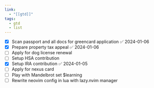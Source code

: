 ```yaml
---
link:
  - "[[gtd]]"
tags:
  - gtd
  - list
---
```

- [x] Scan passport and all docs for greencard application ✅ 2024-01-06
- [x] Prepare property tax appeal ✅ 2024-01-06
- [ ] Apply for dog license renewal
- [ ] Setup HSA contribution
- [x] Setup IRA contribution ✅ 2024-01-05
- [ ] Apply for nexus card 
- [ ] Play with Mandelbrot set $learning
- [ ] Rewrite neovim config in lua with lazy.nvim manager